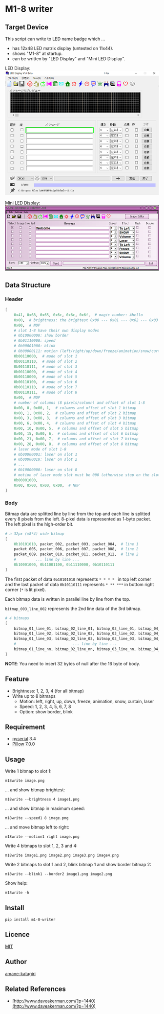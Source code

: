 # M1-8 writer

## Target Device

This script can write to LED name badge which ...

* has 12x48 LED matrix display (untested on 11x44).
* shows "M1-8" at startup.
* can be written by "LED Display" and "Mini LED Display".

LED Display: ![LED Display](https://raw.githubusercontent.com/amane-katagiri/m1-8-writer/master/static/led-display.png)

Mini LED Display: ![Mini LED Display](https://raw.githubusercontent.com/amane-katagiri/m1-8-writer/master/static/mini-led-display.png)

## Data Structure

### Header

```python
[
    0x41, 0x68, 0x65, 0x6c, 0x6c, 0x6f,  # magic number: Ahello
    0x00,  # brightness: the brightest 0x00 --- 0x01 --- 0x02 --- 0x03 the dimmest
    0x00,  # NOP
    # slot 1-8 have their own display modes
    # 0b10000000: show border
    # 0b01110000: speed
    # 0b00001000: blink
    # 0b00000111: motion (left/right/up/down/freeze/animation/snow/curtain)
    0b00110000,  # mode of slot 1
    0b00110110,  # mode of slot 2
    0b00110111,  # mode of slot 3
    0b00110000,  # mode of slot 4
    0b00110000,  # mode of slot 5
    0b00110100,  # mode of slot 6
    0b00110110,  # mode of slot 7
    0b00110111,  # mode of slot 8
    0x00,  # NOP
    # number of columns (8 pixels/column) and offset of slot 1-8
    0x00, 0, 0x00, 1,  # columns and offset of slot 1 bitmap
    0x00, 1, 0x00, 2,  # columns and offset of slot 2 bitmap
    0x00, 3, 0x00, 3,  # columns and offset of slot 3 bitmap
    0x00, 6, 0x00, 4,  # columns and offset of slot 4 bitmap
    0x00, 10, 0x00, 5,  # columns and offset of slot 5 bitmap
    0x00, 15, 0x00, 6,  # columns and offset of slot 6 bitmap
    0x00, 21, 0x00, 7,  # columns and offset of slot 7 bitmap
    0x00, 28, 0x00, 8,  # columns and offset of slot 8 bitmap
    # laser mode of slot 1-8
    # 0b00000001: laser on slot 1
    # 0b00000010: laser on slot 2
    # ...
    # 0b10000000: laser on slot 8
    # motion of laser mode slot must be 000 (otherwise stop on the slot)
    0b00001000,
    0x00, 0x00, 0x00, 0x00,  # NOP
]
```

### Body

Bitmap data are splitted line by line from the top and each line is splitted every 8 pixels from the left. 8-pixel data is represented as 1-byte packet. The left pixel is the high-order bit.

```python
# a 32px (=8*4) wide bitmap
[
    0b10101010, packet_002, packet_003, packet_004,  # line 1
    packet_005, packet_006, packet_007, packet_008,  # line 2
    packet_009, packet_010, packet_011, packet_012,  # line 2
    #         ... line by line ...
    0b10001000, 0b11001100, 0b11110000, 0b10110111
]
```

The first packet of data `0b10101010` represents `* * * * ` in top left corner and the last packet of data `0b10110111` represents `* ** ***` in bottom right corner (`*` is lit pixel).

Each bitmap data is written in parallel line by line from the top.

`bitmap_003_line_002` represents the 2nd line data of the 3rd bitmap.

```python
# 4 bitmaps
[
    bitmap_01_line_01, bitmap_02_line_01, bitmap_03_line_01, bitmap_04_line_01,
    bitmap_01_line_02, bitmap_02_line_02, bitmap_03_line_02, bitmap_04_line_02,
    bitmap_01_line_03, bitmap_02_line_03, bitmap_03_line_03, bitmap_04_line_03,
    #                          ... line by line ...
    bitmap_01_line_nn, bitmap_02_line_nn, bitmap_03_line_nn, bitmap_04_line_nn,
]
```

**NOTE**: You need to insert 32 bytes of null after the 16 byte of body.

## Feature

* Brightness: 1, 2, 3, 4 (for all bitmap)
* Write up to 8 bitmaps
    * Motion: left, right, up, down, freeze, animation, snow, curtain, laser
    * Speed: 1, 2, 3, 4, 5, 6, 7, 8
    * Option: show border, blink

## Requirement

* [pyserial](https://pypi.org/project/pyserial/) 3.4
* [Pillow](https://pypi.org/project/Pillow/) 7.0.0

## Usage

Write 1 bitmap to slot 1:

```
m18write image.png
```

... and show bitmap brightest:

```
m18write --brightness 4 image1.png
```

... and show bitmap in maximum speed:

```
m18write --speed1 8 image.png
```

... and move bitmap left to right:

```
m18write --motion1 right image.png
```

Write 4 bitmaps to slot 1, 2, 3 and 4:

```
m18write image1.png image2.png image3.png image4.png
```

Write 2 bitmaps to slot 1 and 2, blink bitmap 1 and show border bitmap 2:

```
m18write --blink1 --border2 image1.png image2.png
```

Show help:

```
m18write -h
```

## Install

```
pip install m1-8-writer
```

## Licence

[MIT](https://github.com/tcnksm/tool/blob/master/LICENCE)

## Author

[amane-katagiri](https://github.com/amane-katagiri)

## Related References

* [http://www.daveakerman.com/?p=1440](http://www.daveakerman.com/?p=1440)
